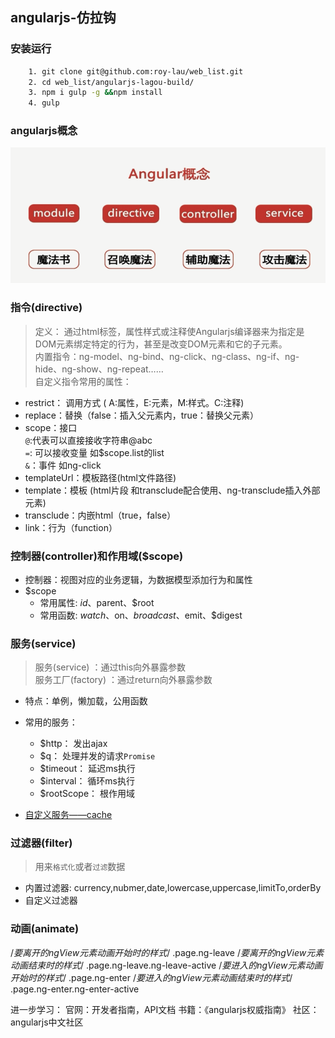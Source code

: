 ## angularjs-仿拉钩

### 安装运行

```bash
	1. git clone git@github.com:roy-lau/web_list.git
	2. cd web_list/angularjs-lagou-build/
	3. npm i gulp -g &&npm install
	4. gulp
```

### angularjs概念

<img src="other/angularjs概念.png" alt="angularjs概念">

### 指令(directive)
 
>定义： 通过html标签，属性样式或注释使Angularjs编译器来为指定是DOM元素绑定特定的行为，甚至是改变DOM元素和它的子元素。  
>内置指令：ng-model、ng-bind、ng-click、ng-class、ng-if、ng-hide、ng-show、ng-repeat……  
>自定义指令常用的属性： 

- restrict： 调用方式 ( A:属性，E:元素，M:样式。C:注释)
- replace：替换（false：插入父元素内，true：替换父元素）
- scope：接口  
	`@`:代表可以直接接收字符串@abc  
	`=`: 可以接收变量 如$scope.list的list  
	`&`：事件 如ng-click  
- templateUrl：模板路径(html文件路径)
- template：模板 (html片段 和transclude配合使用、ng-transclude插入外部元素)
- transclude：内嵌html（true，false）
- link：行为（function）

###  控制器(controller)和作用域($scope)

* 控制器：视图对应的业务逻辑，为数据模型添加行为和属性
* $scope
	- 常用属性:  $id、$parent、$root
	- 常用函数:  $watch、$on、$broadcast、$emit、$digest

### 服务(service)

> 服务(service) ：通过this向外暴露参数   
> 服务工厂(factory) ：通过return向外暴露参数

* 特点：单例，懒加载，公用函数
* 常用的服务：
	- $http： 发出ajax
	- $q： 处理并发的请求`Promise`
	- $timeout： 延迟ms执行
	- $interval： 循环ms执行
	- $rootScope： 根作用域
	
* [自定义服务——cache](script/services/cache.js)

### 过滤器(filter)

> 用来`格式化`或者`过滤`数据

* 内置过滤器: currency,nubmer,date,lowercase,uppercase,limitTo,orderBy
* 自定义过滤器

### 动画(animate)

/*要离开的ngView元素动画开始时的样式*/
.page.ng-leave 
/*要离开的ngView元素动画结束时的样式*/
.page.ng-leave.ng-leave-active 
/*要进入的ngView元素动画开始时的样式*/
.page.ng-enter 
/*要进入的ngView元素动画结束时的样式*/
.page.ng-enter.ng-enter-active 

进一步学习：
	官网：开发者指南，API文档
	书籍：《angularjs权威指南》
	社区：angularjs中文社区